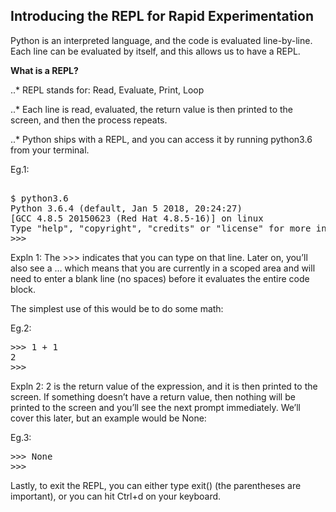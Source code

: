 ## Introducing the REPL for Rapid Experimentation

Python is an interpreted language, and the code is evaluated line-by-line. 
Each line can be evaluated by itself, and this allows us to have a REPL.


**What is a REPL?**

..* REPL stands for: Read, Evaluate, Print, Loop

..* Each line is read, evaluated, the return value is then printed to the screen, 
and then the process repeats.

..* Python ships with a REPL, and you can access it by running python3.6 from your terminal.

Eg.1:
<pre> 
$ python3.6
Python 3.6.4 (default, Jan 5 2018, 20:24:27)
[GCC 4.8.5 20150623 (Red Hat 4.8.5-16)] on linux
Type "help", "copyright", "credits" or "license" for more information.
>>>
</pre>

Expln 1:
The >>> indicates that you can type on that line. Later on, you’ll also see a ... which 
means that you are currently in a scoped area and will need to enter a blank line (no spaces) 
before it evaluates the entire code block.

The simplest use of this would be to do some math:

Eg.2:
<pre>
>>> 1 + 1 
2
>>>
</pre>

Expln 2:
2 is the return value of the expression, and it is then printed to the screen. If something
doesn’t have a return value, then nothing will be printed to the screen and you’ll see the 
next prompt immediately. We’ll cover this later, but an example would be None:

Eg.3: 
<pre>
>>> None
>>>
</pre>

Lastly, to exit the REPL, you can either type exit() (the parentheses are important), or you
can hit Ctrl+d on your keyboard.
